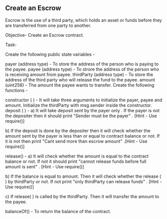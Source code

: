 ## Create an Escrow
Escrow is the use of a third party, which holds an asset or funds before they are transferred from one party to another.

Objective- Create an Escrow contract.

Task-

Create the following public state variables -

payer (address type) - To store the address of the person who is paying to the payee.
payee (address type) - To strore the address of the person who is receiving amount from payee.
thirdParty (address type) - To store the address of the third party who will release the fund to the payee.
amount (uint256) - The amount the payee wants to transfer.
Create the following functions -

constructor ( ) - It will take three arguments to initialize the payer, payee and amount. Initialize the thirdParty with msg.sender inside the constructor.
deposit ( ) -
a) It will take deposit sent by the payer only . If the payer is not the depositer then it should print "Sender must be the payer" . [Hint - Use require()]

b) If the deposit is done by the depositer then it will check whether the amount sent by the payer is less than or equal to contract balance or not. If it is not then print "Cant send more than escrow amount" .[Hint - Use require()]

release() -
a) It will check whether the amount is equal to the contract balance or not. If not it should print "cannot release funds before full amount is sent" . [Hint - Use require()]

b) If the balance is equal to amount. Then it will check whether the release ( ) by thirdParty or not. If not print "only thirdParty can release funds" . [Hint - Use require()]

c) If release( ) is called by the thirdParty. Then it will transfer the amount to the payee.

balanceOf() - To return the balance of the contract.